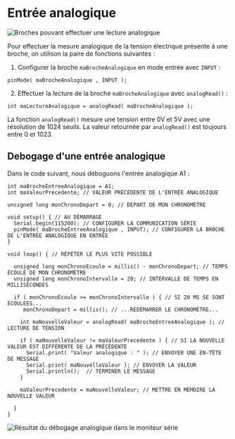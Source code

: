 # Entrée analogique

![Broches pouvant effectuer une lecture analogique](./entrees_analogiques_nano.svg)


Pour effectuer la mesure analogique de la tension électrique présente à une broche, on utilison la paire de fonctions suivantes : 
1) Configurer la broche `maBrocheAnalogique` en mode entrée avec `INPUT` :
```arduino
pinMode( maBrocheAnalogique , INPUT );
```
2) Effectuer la lecture de la broche `maBrocheAnalogique` avec `analogRead()` :
```arduino
int maLectureAnalogique = analogRead( maBrocheAnalogique );
```

La fonction `analogRead()` mesure une tension entre 0V et 5V avec une résolution de 1024 seuils. 
La valeur retournée par `analogRead()` est toujours entre 0 et 1023.

## Debogage d'une entrée analogique

Dans le code suivant, nous déboguons l'entrée analogique A1 : 
```arduino
int maBrocheEntreeAnalogique = A1;
int maValeurPrecedente; // VALEUR PRÉCÉDENTE DE L'ENTRÉE ANALOGIQUE

unsigned long monChronoDepart = 0; // DEPART DE MON CHRONOMÈTRE

void setup() { // AU DÉMARRAGE
  Serial.begin(115200); // CONFIGURER LA COMMUNICATION SÉRIE
  pinMode( maBrocheEntreeAnalogique , INPUT); // CONFIGURER LA BROCHE DE L'ENTRÉE ANALOGIQUE EN ENTRÉE
}

void loop() { // RÉPÉTER LE PLUS VITE POSSIBLE

  unsigned long monChronoEcoule = millis() - monChronoDepart; // TEMPS ÉCOULÉ DE MON CHRONOMÈTRE
  unsigned long monChronoIntervalle = 20; // INTERVALLE DE TEMPS EN MILLISECONDES

  if ( monChronoEcoule >= monChronoIntervalle ) { // SI 20 MS SE SONT ECOULEES...
     monChronoDepart = millis(); // ...REDÉMARRER LE CHRONOMÈTRE...
     
    int maNouvelleValeur = analogRead( maBrocheEntreeAnalogique ); // LECTURE DE TENSION
    
    if ( maNouvelleValeur != maValeurPrecedente ) { // SI LA NOUVELLE VALEUR EST DIFFERENTE DE LA PRÉCÉDENTE
      Serial.print( "Valeur analogique : " ); // ENVOYER UNE EN-TÊTE DE MESSAGE
      Serial.print( maNouvelleValeur ); // ENVOYER LA VALEUR
      Serial.println();  // TERMINER LE MESSAGE
    }
    
    maValeurPrecedente = maNouvelleValeur; // METTRE EN MÉMOIRE LA NOUVELLE VALEUR

  }
}
```

![Résultat du débogage analogique dans le moniteur série](./debogage_entree_analogique_moniteur_serie.png)

